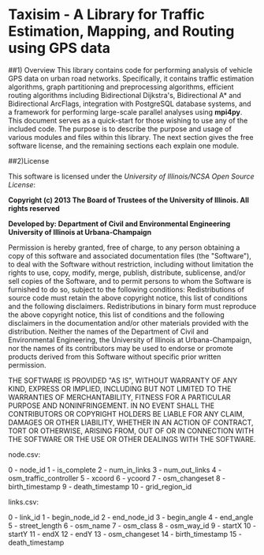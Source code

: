 Taxisim - A Library for Traffic Estimation, Mapping, and Routing using GPS data
================================================================================

##1) Overview
This library contains code for performing analysis of vehicle GPS data on urban road networks.  Specifically, it contains traffic estimation algorithms, graph partitioning and preprocessing algorithms, efficient routing algorithms including Bidirectional Dijkstra's, Bidirectional A\* and Bidirectional ArcFlags, integration with PostgreSQL database systems, and a framework for performing large-scale parallel analyses using **mpi4py**.  This document serves as a quick-start for those wishing to use any of the included code.  The purpose is to describe the purpose and usage of various modules and files within this library.  The next section gives the free software license, and the remaining sections each explain one module.

##2)License


This software is licensed under the *University of Illinois/NCSA Open Source License*:

**Copyright (c) 2013 The Board of Trustees of the University of Illinois. All rights reserved**

**Developed by: Department of Civil and Environmental Engineering University of Illinois at Urbana-Champaign**

Permission is hereby granted, free of charge, to any person obtaining a copy of this software and associated documentation files (the "Software"), to deal with the Software without restriction, including without limitation the rights to use, copy, modify, merge, publish, distribute, sublicense, and/or sell copies of the Software, and to permit persons to whom the Software is furnished to do so, subject to the following conditions: Redistributions of source code must retain the above copyright notice, this list of conditions and the following disclaimers. Redistributions in binary form must reproduce the above copyright notice, this list of conditions and the following disclaimers in the documentation and/or other materials provided with the distribution. Neither the names of the Department of Civil and Environmental Engineering, the University of Illinois at Urbana-Champaign, nor the names of its contributors may be used to endorse or promote products derived from this Software without specific prior written permission.

THE SOFTWARE IS PROVIDED "AS IS", WITHOUT WARRANTY OF ANY KIND, EXPRESS OR IMPLIED, INCLUDING BUT NOT LIMITED TO THE WARRANTIES OF MERCHANTABILITY, FITNESS FOR A PARTICULAR PURPOSE AND NONINFRINGEMENT. IN NO EVENT SHALL THE CONTRIBUTORS OR COPYRIGHT HOLDERS BE LIABLE FOR ANY CLAIM, DAMAGES OR OTHER LIABILITY, WHETHER IN AN ACTION OF CONTRACT, TORT OR OTHERWISE, ARISING FROM, OUT OF OR IN CONNECTION WITH THE SOFTWARE OR THE USE OR OTHER DEALINGS WITH THE SOFTWARE.








node.csv: 

0 - node_id
1 - is_complete
2 - num_in_links
3 - num_out_links
4 - osm_traffic_controller
5 - xcoord
6 - ycoord
7 - osm_changeset
8 - birth_timestamp
9 - death_timestamp
10 - grid_region_id


links.csv:

0 - link_id
1 - begin_node_id
2 - end_node_id
3 - begin_angle
4 - end_angle
5 - street_length
6 - osm_name
7 - osm_class
8 - osm_way_id
9 - startX
10  - startY
11 - endX
12 - endY
13 - osm_changeset
14 - birth_timestamp
15  - death_timestamp
